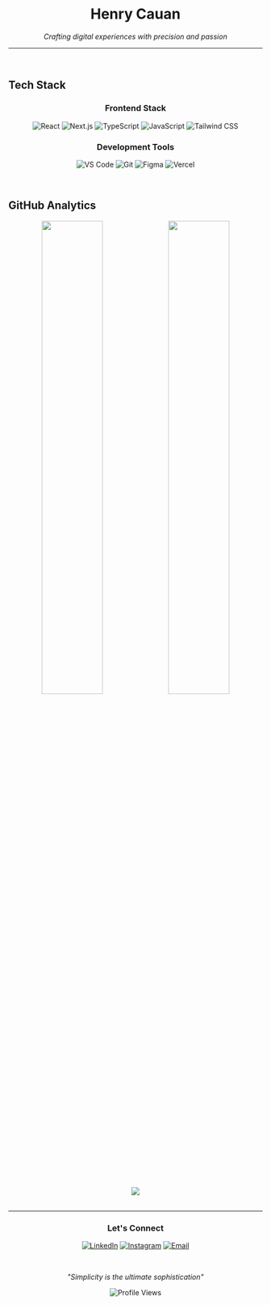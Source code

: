 <div align="center">

# Henry Cauan

*Crafting digital experiences with precision and passion*

---

</div>
<br>

## Tech Stack

<div align="center">

### Frontend Stack
![React](https://img.shields.io/badge/-React-black?style=flat-square&logo=react)
![Next.js](https://img.shields.io/badge/-Next.js-black?style=flat-square&logo=next.js)
![TypeScript](https://img.shields.io/badge/-TypeScript-black?style=flat-square&logo=typescript)
![JavaScript](https://img.shields.io/badge/-JavaScript-black?style=flat-square&logo=javascript)
![Tailwind CSS](https://img.shields.io/badge/-Tailwind%20CSS-black?style=flat-square&logo=tailwind-css)

### Development Tools
![VS Code](https://img.shields.io/badge/-VS%20Code-black?style=flat-square&logo=visual-studio-code)
![Git](https://img.shields.io/badge/-Git-black?style=flat-square&logo=git)
![Figma](https://img.shields.io/badge/-Figma-black?style=flat-square&logo=figma)
![Vercel](https://img.shields.io/badge/-Vercel-black?style=flat-square&logo=vercel)

</div>

<br>

## GitHub Analytics

<div align="center">
  <img width="49%" src="https://github-readme-stats.vercel.app/api?username=HenryCauan&show_icons=true&theme=dark&hide_border=true&bg_color=0D1117&title_color=F85D7F&icon_color=F85D7F&text_color=FFFFFF"/>
  <img width="49%" src="https://github-readme-stats.vercel.app/api/top-langs/?username=HenryCauan&layout=compact&theme=dark&hide_border=true&bg_color=0D1117&title_color=F85D7F&text_color=FFFFFF"/>
</div>

<div align="center">
  <img src="https://github-readme-activity-graph.vercel.app/graph?username=HenryCauan&theme=tokyo-night&hide_border=true&bg_color=0D1117&color=F85D7F&line=F85D7F&point=FFFFFF"/>
</div>

<br>

<div align="center">

---

### Let's Connect

[![LinkedIn](https://img.shields.io/badge/-LinkedIn-black?style=flat-square&logo=linkedin)](https://linkedin.com/in/henry-cauan)
[![Instagram](https://img.shields.io/badge/-Instagram-black?style=flat-square&logo=instagram)](https://instagram.com/henrycauan)
[![Email](https://img.shields.io/badge/-Email-black?style=flat-square&logo=gmail)](mailto:henry@example.com)

<br>

*"Simplicity is the ultimate sophistication"*

![Profile Views](https://komarev.com/ghpvc/?username=HenryCauan&color=F85D7F&style=flat-square&label=Profile+Views)

</div>
